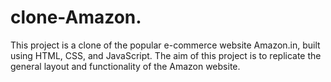 # clone-Amazon.
This project is a clone of the popular e-commerce website Amazon.in, built using HTML, CSS, and JavaScript. The aim of this project is to replicate the general layout and functionality of the Amazon website.
